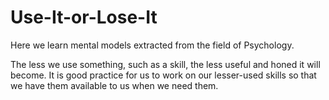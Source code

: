 # Use-It-or-Lose-It

Here we learn mental models extracted from the field of Psychology. 

The less we use something, such as a skill, the less useful and honed it will become. It is good practice for us to work on our lesser-used skills so that we have them available to us when we need them. 